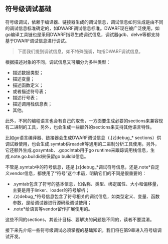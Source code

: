 ## 符号级调试基础

符号级调试，依赖于编译器、链接器生成的调试信息，调试信息如何生成是由不同的调试信息标准确定的，如DWARF调试信息标准。DWARF现在被广泛使用，如go编译工具链也是采用DWARF指导生成调试信息，调试器gdb、delve等都支持基于DWARF调试信息进行调试。

> 下面我们提到调试信息，如不特殊强调，均指DWARF调试信息。

根据描述对象的不同，调试信息又可细分为多种类型：

- 描述数据类型；
- 描述变量；
- 描述函数定义；
- 或者描述符号表；
- 描述行号表；
- 描述调用栈信息表；
- 其他。

此外，不同的编程语言也会有自己的取舍，一方面要生成必要的sections来兼容现有二进制的工具，另外，也会生成一些额外的sections来支持其他语言特性。

比如go语言编译器、链接器会生成DWARF调试信息（.[z]debug_* sections）供调试器使用，也会生成.symtab供readelf等通用的二进制分析工具使用。另外，它还额外生成.gosymtab、.gopclntab用于go runtime来跟踪调用栈信息，生成.note.go.buildid来保留go buildid信息。

不管是.symtab中的符号信息，还是.[z]debug\_\*调试符号信息，还是.note\*自定义vendor信息，都使用了“符号”这个术语，明确它们的不同是很重要的：

- .symtab包含了符号的基本信息，如名称、类型、绑定属性、大小和偏移量，主要是用于linker、loader的符号解析；
- .(z)debug\_\*符号信息包含了符号相关的调试信息，如类型定义、变量、函数参数，是给调试器进行源码级调试使用；
- .note\*给语言等vendor留作扩展使用的。

这些不同的sections，其设计目标、要解决的问题是不同的，读者不要混淆。

接下来先介绍一些符号级调试必须掌握的基础知识，我们将在第9章进入符号级调试开发。

